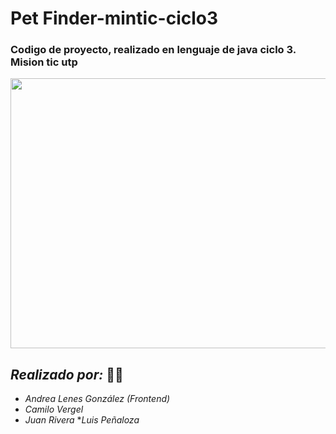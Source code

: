 # Pet Finder-mintic-ciclo3

### Codigo de proyecto, realizado en lenguaje de java ciclo 3. Mision tic utp

<p align="center"><img src=https://github.com/andrealenes/Pet-Finder-mintic-ciclo3/blob/main/Pet%20Finder.png width="600" height="432">
  
  
 

## ***Realizado por:*** :student:

 * _Andrea Lenes González (Frontend)_
 * _Camilo Vergel_
 * _Juan Rivera_
 *_Luis Peñaloza_

